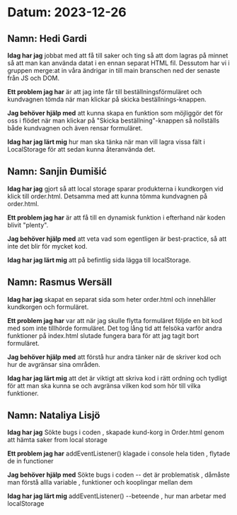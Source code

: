 # Datum: 2023-12-26

## Namn: Hedi Gardi

**Idag har jag** jobbat med att få till saker och ting så att dom lagras på minnet så att man kan använda datat i en ennan separat HTML fil. Dessutom har vi i gruppen merge:at in våra ändrigar in till main branschen ned der senaste från JS och DOM.

**Ett problem jag har** är att jag inte får till beställningsförmuläret och kundvagnen tömda när man klickar på skicka beställnings-knappen.

**Jag behöver hjälp med** att kunna skapa en funktion som möjliggör det för oss i flödet när man klickar på "Skicka beställning"-knappen så nollställs både kundvagnen och även rensar formuläret.

**Idag har jag lärt mig** hur man ska tänka när man vill lagra vissa fält i LocalStorage för att sedan kunna återanvända det.

## Namn: Sanjin Đumišić

**Idag har jag** gjort så att local storage sparar produkterna i kundkorgen vid klick till order.html. Detsamma med att kunna tömma kundvagnen på order.html.

**Ett problem jag har** är att få till en dynamisk funktion i efterhand när koden blivit "plenty".

**Jag behöver hjälp med** att veta vad som egentligen är best-practice, så att inte det blir för mycket kod.

**Idag har jag lärt mig** att på befintlig sida lägga till localStorage.

## Namn: Rasmus Wersäll

**Idag har jag** skapat en separat sida som heter order.html och innehåller kundkorgen och formuläret.

**Ett problem jag har** var att när jag skulle flytta formuläret följde en bit kod med som inte tillhörde formuläret. Det tog lång tid att felsöka varför andra funktioner på index.html slutade fungera bara för att jag tagit bort formuläret. 

**Jag behöver hjälp med** att förstå hur andra tänker när de skriver kod och hur de avgränsar sina områden.

**Idag har jag lärt mig** att det är viktigt att skriva kod i rätt ordning och tydligt för att man ska kunna se och avgränsa vilken kod som hör till vilka funktioner.

## Namn: Nataliya Lisjö

**Idag har jag**   Sökte bugs i coden , skapade kund-korg in Order.html genom att hämta saker from local storage 

**Ett problem jag har** addEventListener() klagade i console hela tiden , flytade de in functioner 

**Jag behöver hjälp med**   Sökte bugs i coden  -- det är problematisk , dåmåste man förstå allla variable , funktioner och kooplingar mellan dem

**Idag har jag lärt mig**   addEventListener() --beteende ,  hur man arbetar med localStorage 
